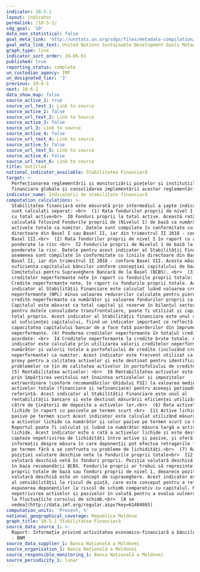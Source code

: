 ```yaml
---
indicator: 10.5.1
layout: indicator
permalink: /10-5-1/
sdg_goal: '10'
data_non_statistical: false
goal_meta_link: 'http://unstats.un.org/sdgs/files/metadata-compilation/Metadata-Goal-10.pdf'
goal_meta_link_text: United Nations Sustainable Development Goals Metadata (pdf 564kB)
graph_type: line
indicator_sort_order: 10-05-01
published: true
reporting_status: complete
un_custodian_agency: IMF
un_designated_tier: '3'
previous: 10-4-1
next: 10-6-1
data_show_map: false
source_active_1: true
source_url_text_1: Link to source
source_active_2: false
source_url_text_2: Link to Source
source_active_3: false
source_url_3: Link to source
source_active_4: false
source_url_text_4: Link to source
source_active_5: false
source_url_text_5: Link to source
source_active_6: false
source_url_text_6: Link to source
title: Untitled
national_indicator_available: Stabilitatea Financiară
target: >-
  Perfecționarea reglementării și monitorizării piețelor și instituțiilor
  financiare globale și consolidarea implementării acestor reglementări
indicator_name: Indicatorii de stabilitate financiară
computation_calculations: >-
  Stabilitatea financiară este măsurată prin intermediul a șapte indicatori care
  sunt calculați separat: <br>  (1) Rata fondurilor proprii de nivel I în raport
  cu total active<br>  I0 Fonduri proprii la total active. Această rată este
  calculată folosind Fondurile proprii de (Nivelul 1) de bază ca numărător și
  activele totale ca numitor. Datele sunt compilate în conformitate cu liniile
  directoare din Basel I sau Basel II, iar din trimestrul II 2018 - conform
  Basel III.<br>  (2) Rata fondurilor proprii de nivel I în raport cu activele
  ponderate la risc <br>  I2 Fondurile proprii de Nivelul 1 de bază la activele
  ponderate la risc. Datele pentru acest indicator al Stabilității Financiare de
  asemenea sunt compilate în conformitate cu liniile directoare din Basel I sau
  Basel II, iar din trimestrul II 2018 - conform Basel III. Acesta măsoară
  suficiența capitalului băncilor conform concepției capitalului de bază al
  Comitetului pentru Supraveghere Bancară de la Basel (BCBS). <br>  (3) Rata
  creditelor neperformante nete în raport cu fondurile proprii totale: <br>  I3
  Credite neperformante nete, în raport cu fondurile proprii totale. Acest
  indicator al Stabilității Financiare este calculat luând valoarea creditelor
  neperformante (NPL) minus valoarea reducerilor calculate pentru pierderi la
  credite neperformante ca numărător și valoarea fondurilor proprii ca numitor.
  Capitalul este măsurat ca total capital și rezerve în bilanțul sectorial;
  pentru datele consolidate transfrontaliere, poate fi utilizat și capitalul
  total propriu. Acest indicator al Stabilității financiare este unul al ratei
  al suficienței capitalului, fiind un indicator important ce reflectă
  capacitatea capitalului bancar de a face față pierderilor din împrumuturile
  neperformante. (4) Ponderea creditelor neperformante în totalul creditelor
  acordate: <br>  I4 Creditele neperformante la credite brute totale. Acest
  indicator este calculate prin utilizarea valorii creditelor neperformante ca
  numărător și valorii totale a portofoliului de credite (incluzând creditele
  neperformante) ca numitor. Acest indicator este frecvent utilizat ca unul
  proxy pentru a calitatea activelor și este destinat pentru identificarea
  problemelor ce țin de calitatea activelor în portofoliului de credite. <br> 
  (5) Rentabilitatea activelor: <br>  I6 Rentabilitatea activelor este calculată
  prin împărțirea venitului net înaintea articolelor și impozitelor
  extraordinare (conform recomandărilor Ghidului FSI) la valoarea medie a
  activelor totale (financiare și nefinanciare) pentru aceeași perioadă de
  referință. Acest indicator al Stabilității Financiare este unul al
  rentabilității bancare și este destinat măsurării eficienței utilizării de
  către de ținătorii de depozite a activelor lor.<br>  (6) Rata activelor
  lichide în raport cu pasivele pe termen scurt <br>  I11 Active lichide la
  pasive pe termen scurt Acest indicator este calculat utilizând măsura de bază
  a activelor lichide ca numărător și celor pasive pe termen scurt ca numitor.
  Raportul poate fi calculat și luând ca numărător măsura largă a activelor
  lichide. Acest indicator este o rată a activelor lichide și este destinat să
  capteze nepotrivirea de lichidități între active și pasive, și oferă
  informații despre măsura în care deponenții pot efectua retragerile fondurilor
  pe termen fără a se confrunta cu probleme de lichidități.<br>  (7) Rata
  poziției valutare deschise nete la fondurile proprii totale<br>  I12 Poziția
  valutară deschisă netă în fonduri proprii. Poziția valutară deschisă calculată
  în baza recomandării BCBS. Fondurile proprii ar trebui să reprezinte fonduri
  proprii totale de bază sau fonduri proprii de nivel 1, deoarece poziția
  valutară deschisă este un concept de supraveghere. Acest indicator este unul
  al sensibilității la riscul de piață, care este conceput pentru a reflecta
  expunerea deponenților la riscul de schimb comparativ cu capitalul. Măsoară
  nepotrivirea activelor și pasivelor în valută pentru a evalua vulnerabilitatea
  la fluctuațiile cursului de schimb.<br>  [A se
  vedea](http://data.imf.org/regular.aspx?key=61404865)
computation_units: 'Procent, %'
national_geographical_coverage: Republica Moldova
graph_title: 10.5.1 Stabilitatea Financiară
source_data_source_1: >-
  Raport: Informație privind activitatea economico-financiară a băncilor din RM
  - BNM
source_data_supplier_1: Banca Națională a Moldovei
source_organisation_1: Banca Națională a Moldovei
source_responsible_monitoring_1: Banca Națională a Moldovei
source_periodicity_1: lunar
---
```

